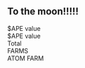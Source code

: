 ## To the moon!!!!!

<div id="apevalue">$APE value</div>
<div id="apeholding">$APE value</div>
<div id="apeoverall">Total</div>
<div></div>
<div></div>
<div>FARMS</div>
<div></div>
<div id="atom">ATOM FARM</div>

<script>
    const APEAMOUNT = 287.83188;
    const APEINITIALAMOUNT = 3255.0;
    const COSMOS = "cosmos";
    const ETHEREUM = "ethereum";
    const SIFCHAIN = "sifchain";
    const UOSDCOIN = "usd-coin";
    const APECOIN = "apecoin";
    let coins = [COSMOS,ETHEREUM,SIFCHAIN,UOSDCOIN,APECOIN];
    let mymap;
    // console.log("entering");
    // fetch('https://data.sifchain.finance/beta/pool/atom/liquidityProvider/sif1tn83mw9lryfm38aah8m94kkle8uwzwvfj7n4n5')
    //     .then(respnse => {
    //         return response.json();
    //     })
    //     .then(data =>  document.getElementById("test").innerHTML = data);

    var queryString = coins.join(',')

    // async function getCoinsData() {
    //     let response = await fetch('https://api.coingecko.com/api/v3/coins/markets?vs_currency=usd&ids='+queryString);
    //     jsonBody = await response.json();
    //     mymap = new Map(jsonBody.map(object => [object["id"],object["current_price"]]));
    //     console.log(mymap);
    // }

    function getCoinsData() {

        //fetch all coins prices
        fetch('https://api.coingecko.com/api/v3/coins/markets?vs_currency=usd&ids='+queryString)
        .then((response) => response.json())
        .then((data) => {
            mymap = new Map(data.map(object => [object["id"],object["current_price"]]));
            printApe();
        })

        //fetch farm coins tokens
        fetch('https://data.sifchain.finance/beta/pool/atom/liquidityProvider/sif1tn83mw9lryfm38aah8m94kkle8uwzwvfj7n4n5')
        .then((response) => response.json())
        .then((data) => {
            console.log(data);
            let atom = data[0]["externalAsset"]["balance"]/1000000;
            let rowan = data[0]["nativeAsset"]["balance"]/1000000000000000000;
            console.log(atom,rowan);
            printAtom();
        })
    }

    function printAtom(atom,rowan) {
        document.getElementById("atom").innerHTML =  "Atom/Rowan: $" +  (atom*mymap.get(COSMOS) + rowan*mymap.get(SIFCHAIN));

    }

    function printApe() {
        console.log(mymap);
        let currentPrice = mymap.get(APECOIN);
        console.log(currentPrice);
        document.getElementById("apevalue").innerHTML =  "APE Current Price - $" + currentPrice;
        document.getElementById("apeholding").innerHTML =  "Amount in APE $" + currentPrice*APEAMOUNT;
        document.getElementById("apeoverall").innerHTML =  "Profit/Loss: $" +  (currentPrice*APEAMOUNT - APEINITIALAMOUNT);
    }

    getCoinsData();

</script>
